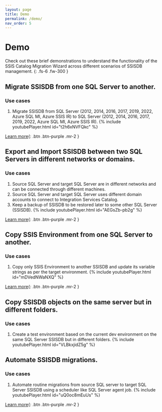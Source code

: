 ```yaml
---
layout: page
title: Demo
permalink: /demo/
nav_order: 5
---
```


# Demo
Check out these brief demonstrations to understand the functionality of the SSIS Catalog Migration Wizard across different scenarios of SSISDB management.
{: .fs-6 .fw-300 }
## Migrate SSISDB from one SQL Server to another.
### Use cases
1. Migrate SSISDB from SQL Server (2012, 2014, 2016, 2017, 2019, 2022, Azure SQL MI, Azure SSIS IR) to SQL Server (2012, 2014, 2016, 2017, 2019, 2022, Azure SQL MI, Azure SSIS IR).
{% include youtubePlayer.html id="t2h6xNVFQkc" %}

[Learn more](https://azureops.org/articles/migrate-ssisdb-to-a-new-server/){: .btn .btn-purple .mr-2 }

## Export and Import SSISDB between two SQL Servers in different networks or domains. 
### Use cases
1. Source SQL Server and target SQL Server are in different networks and can be connected through different machines.
2. Source SQL Server and target SQL Server uses different domain accounts to connect to Integration Services Catalog.
3. Keep a backup of SSISDB to be restored later to some other SQL Server (SSISDB).
{% include youtubePlayer.html id="AEGsZb-pb2g" %}

[Learn more](https://azureops.org/articles/export-and-import-ssisdb/){: .btn .btn-purple .mr-2 }

## Copy SSIS Environment from one SQL Server to another.
### Use cases
1. Copy only SSIS Environment to another SSISDB and update its variable strings as per the target environment. 
{% include youtubePlayer.html id="mDVedNWaNXQ" %}

[Learn more](https://azureops.org/articles/copy-ssis-environment-variables-to-another-server/){: .btn .btn-purple .mr-2 }

## Copy SSISDB objects on the same server but in different folders.
### Use cases
1. Create a test environment based on the current dev environment on the same SQL Server SSISDB but in different folders.
{% include youtubePlayer.html id="VLBkxjidZ5g" %}

## Automate SSISDB migrations.
### Use cases
1. Automate routine migrations from source SQL server to target SQL Server SSISDB using a scheduler like SQL Server agent job.
{% include youtubePlayer.html id="uQ0oc8mEuUs" %}

[Learn more](https://ssiscataloger.azureops.org/automation/){: .btn .btn-purple .mr-2 }
